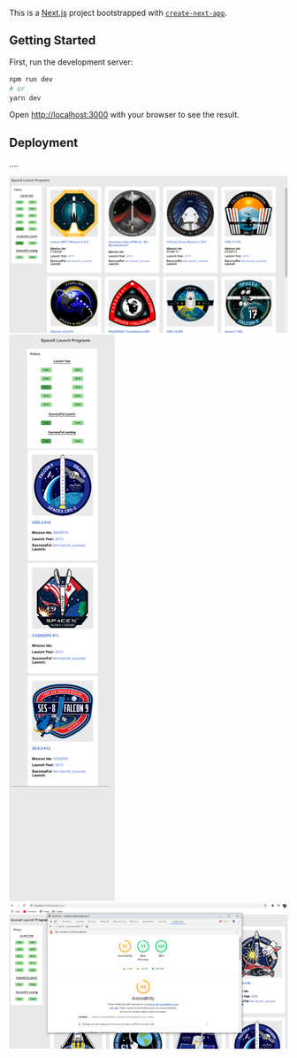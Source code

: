 This is a [Next.js](https://nextjs.org/) project bootstrapped with [`create-next-app`](https://github.com/vercel/next.js/tree/canary/packages/create-next-app).

## Getting Started

First, run the development server:

```bash
npm run dev
# or
yarn dev
```

Open [http://localhost:3000](http://localhost:3000) with your browser to see the result.

## Deployment

....

![Desktop Screenshot](https://github.com/demukeshchouhan/spacex/blob/master/public/screenshot/screenshot1.PNG)
![Mobile screenshot](https://github.com/demukeshchouhan/spacex/blob/master/public/screenshot/mobile_SS.png)
![Lighthouse screenshot](https://github.com/demukeshchouhan/spacex/blob/master/public/screenshot/lighthouse.png)
